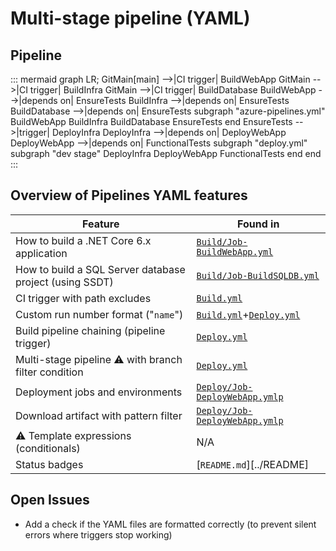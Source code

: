 # Multi-stage pipeline (YAML)

## Pipeline

::: mermaid
 graph LR;
 GitMain[main] -->|CI trigger| BuildWebApp
 GitMain -->|CI trigger| BuildInfra
 GitMain -->|CI trigger| BuildDatabase
 BuildWebApp -->|depends on| EnsureTests
 BuildInfra -->|depends on| EnsureTests
 BuildDatabase -->|depends on| EnsureTests
 subgraph "azure-pipelines.yml"
   BuildWebApp
   BuildInfra
   BuildDatabase
   EnsureTests
 end
 EnsureTests -->|trigger| DeployInfra
 DeployInfra -->|depends on| DeployWebApp
 DeployWebApp -->|depends on| FunctionalTests
 subgraph "deploy.yml"
   subgraph "dev stage"
     DeployInfra
     DeployWebApp
     FunctionalTests
  end
 end
:::

## Overview of Pipelines YAML features

| Feature                                                 | Found in                                                      |
|---------------------------------------------------------|---------------------------------------------------------------|
| How to build a .NET Core 6.x application                | [`Build/Job-BuildWebApp.yml`][buildwebapp-yml]                |
| How to build a SQL Server database project (using SSDT) | [`Build/Job-BuildSQLDB.yml`][buildsqldb-yml]                  |
| CI trigger with path excludes                           | [`Build.yml`][build-yml]                                      |
| Custom run number format ("`name`")                     | [`Build.yml`][build-yml]+[`Deploy.yml`][deploy-yml]           |
| Build pipeline chaining (pipeline trigger)              | [`Deploy.yml`][Deploy-yml]                                    |
| Multi-stage pipeline :warning: with branch filter condition | [`Deploy.yml`][Deploy-yml]                                |
| Deployment jobs and environments                        | [`Deploy/Job-DeployWebApp.ymlp`][deploywebapp-yml]            |
| Download artifact with pattern filter                   | [`Deploy/Job-DeployWebApp.ymlp`][deploywebapp-yml]            |
| :warning: Template expressions (conditionals)           | N/A                                                           |
| Status badges                                           | [`README.md`][../README]                                   |

[build-yml]:         ../Pipelines/Build.yml
[buildwebapp-yml]:   ../Pipelines/Build/Job-BuildWebApp.yml
[buildsqldb-yml]:    ../Pipelines/Build/Job-BuildSQLDB.yml
[deploy-yml]:        ../Pipelines/Deploy.yml
[deploywebapp-yml]:  ../Pipelines/Deploy/Job-DeployWebApp.yml

## Open Issues

- Add a check if the YAML files are formatted correctly (to prevent silent errors where triggers stop working)
